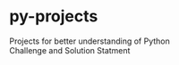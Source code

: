 # py-projects <br>
Projects for better understanding of Python <br>
Challenge and Solution Statment <br>
